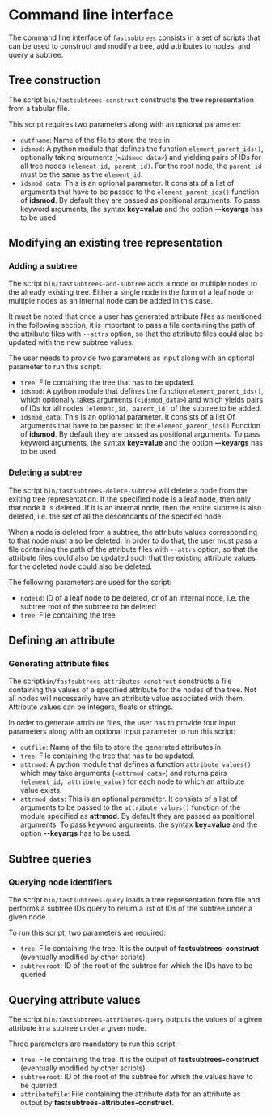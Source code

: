 # Command line interface

The command line interface of ``fastsubtrees`` consists in a set of scripts
that can be used to construct and modify a tree, add attributes to nodes,
and query a subtree.

## Tree construction

The script `bin/fastsubtrees-construct` constructs the tree representation
from a tabular file.

This script requires two parameters along with an optional parameter:
- `outfname`: Name of the file to store the tree in
- `idsmod`: A python module that defines the function ``element_parent_ids()``,
optionally taking arguments (``<idsmod_data>``) and yielding pairs
of IDs for all tree nodes ``(element_id, parent_id)``. For the root node,
the ``parent_id`` must be the same as the ``element_id``.
- `idsmod_data`: This is an optional parameter. It consists of a list
of arguments that have to be passed to the ``element_parent_ids()``
function of **idsmod**. By default they are passed as positional arguments.
To pass keyword arguments, the syntax **key=value** and the option **--keyargs**
has to be used.

## Modifying an existing tree representation

### Adding a subtree

The script `bin/fastsubtrees-add-subtree` adds a node or multiple nodes
to the already existing tree. Either a single node in the form of
a leaf node or multiple nodes as an internal node can be added in this case.

It must be noted that once a user has generated attribute files as mentioned in the following section,
it is important to pass a file containing the path of the attribute files with `--attrs` option,
so that the attribute files could also be updated with the new subtree values.

The user needs to provide two parameters as input along
with an optional parameter to run this script:
- `tree`: File containing the tree that has to be updated.
- `idsmod`: A python module that defines the function ``element_parent_ids()``,
   which optionally takes arguments (``<idsmod_data>``) and which yields pairs
   of IDs for all nodes ``(element_id, parent_id)`` of the subtree to be added.
- `idsmod_data`: This is an optional parameter. It consists of a list
   Of arguments that have to be passed to the ``element_parent_ids()``
   Function of **idsmod**. By default they are passed as positional arguments.
   To pass keyword arguments, the syntax **key=value** and the option
   **--keyargs** has to be used.

### Deleting a subtree

The script `bin/fastsubtrees-delete-subtree` will delete a node from the
exiting tree representation. If the specified node is a leaf node, then only
that node it is deleted. If it is an internal node, then the entire subtree is
also deleted, i.e. the set of all the descendants of the specified node.

When a node is deleted from a subtree, the attribute values corresponding to that node must
also be deleted. In order to do that, the user must pass a file containing the path of the attribute files with `--attrs` option,
so that the attribute files could also be updated such that the existing attribute values for the deleted
node could also be deleted.

The following parameters are used for the script:
- `nodeid`: ID of a leaf node to be deleted, or of an internal node, i.e.
   the subtree root of the subtree to be deleted
- `tree`: File containing the tree

## Defining an attribute

### Generating attribute files

The script`bin/fastsubtrees-attributes-construct` constructs a file containing
the values of a specified attribute for the nodes of the tree. Not all nodes
will necessarily have an attribute value associated with them. Attribute values
can be integers, floats or strings.

In order to generate attribute files, the user has to provide four input
parameters along with an optional input parameter to run this script:
- `outfile`: Name of the file to store the generated attributes in
- `tree`: File containing the tree that has to be updated.
- `attrmod`: A python module that defines a function ``attribute_values()``
   which may take arguments (``<attrmod_data>``) and returns pairs
   ``(element_id, attribute_value)`` for each node to which an attribute value
   exists.
- `attrmod_data`: This is an optional parameter. It consists of a list of
  arguments to be passed to the ``attribute_values()`` function of the module
  specified as **attrmod**. By default they are passed as positional arguments.
  To pass keyword arguments, the syntax **key=value** and the option
  **--keyargs** has to be used.

## Subtree queries

### Querying node identifiers

The script `bin/fastsubtrees-query` loads a tree representation from file
and performs a subtree IDs query to return a list of IDs of the subtree under a
given node.

To run this script, two parameters are required:
- `tree`: File containing the tree. It is the output of
  **fastsubtrees-construct** (eventually modified by other scripts).
- `subtreeroot`: ID of the root of the subtree for which the IDs
                 have to be queried

## Querying attribute values

The script `bin/fastsubtrees-attributes-query` outputs the values of a given
attribute in a subtree under a given node.

Three parameters are mandatory to run this script:
- `tree`: File containing the tree. It is the output of
  **fastsubtrees-construct** (eventually modified by other scripts).
- `subtreeroot`: ID of the root of the subtree for which the values
                 have to be queried
- `attributefile`: File containing the attribute data for an attribute
                   as output by **fastsubtrees-attributes-construct**.
